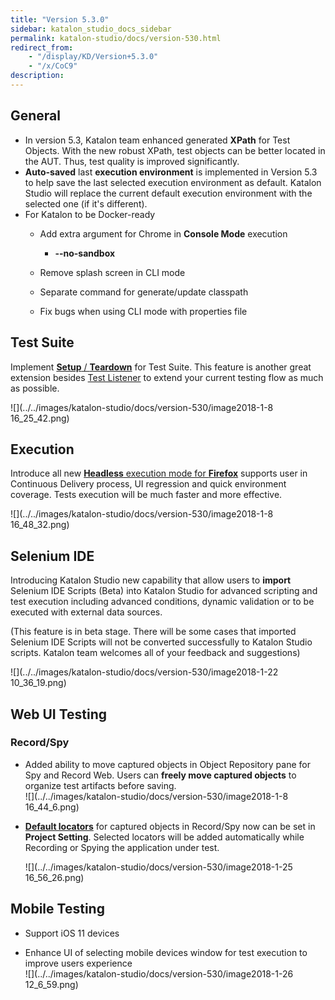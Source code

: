 ```yaml
---
title: "Version 5.3.0" 
sidebar: katalon_studio_docs_sidebar
permalink: katalon-studio/docs/version-530.html 
redirect_from:
    - "/display/KD/Version+5.3.0"
    - "/x/CoC9"
description: 
---
```

General
-------

*   In version 5.3, Katalon team enhanced generated **XPath** for Test Objects. With the new robust XPath, test objects can be better located in the AUT. Thus, test quality is improved significantly. 
*   **Auto-saved** last **execution environment** is implemented in Version 5.3 to help save the last selected execution environment as default. Katalon Studio will replace the current default execution environment with the selected one (if it's different).
*   For Katalon to be Docker-ready  
    *   Add extra argument for Chrome in **Console Mode** execution
        *   **--no-sandbox**
    *   Remove splash screen in CLI mode
        
    *   Separate command for generate/update classpath
    *   Fix bugs when using CLI mode with properties file

Test Suite
----------

Implement [**Setup** / **Teardown**](/pages/viewpage.action?pageId=12419091) for Test Suite. This feature is another great extension besides [Test Listener](/pages/viewpage.action?pageId=5126383) to extend your current testing flow as much as possible.

![](../../images/katalon-studio/docs/version-530/image2018-1-8 16_25_42.png)

Execution
---------

Introduce all new [**Headless** execution mode for **Firefox**](https://www.katalon.com/resources-center/tutorials/headless-browsers-execution/)  supports user in Continuous Delivery process, UI regression and quick environment coverage. Tests execution will be much faster and more effective.

![](../../images/katalon-studio/docs/version-530/image2018-1-8 16_48_32.png)

Selenium IDE
------------

Introducing Katalon Studio new capability that allow users to **import** Selenium IDE Scripts (Beta) into Katalon Studio for advanced scripting and test execution including advanced conditions, dynamic validation or to be executed with external data sources. 

(This feature is in beta stage. There will be some cases that imported Selenium IDE Scripts will not be converted successfully to Katalon Studio scripts. Katalon team welcomes all of your feedback and suggestions)

![](../../images/katalon-studio/docs/version-530/image2018-1-22 10_36_19.png)

Web UI Testing
--------------

### Record/Spy

*   Added ability to move captured objects in Object Repository pane for Spy and Record Web. Users can **freely move captured objects** to organize test artifacts before saving.   
    ![](../../images/katalon-studio/docs/version-530/image2018-1-8 16_44_6.png)  
      
    
*   **[Default locators](/x/MwDR)** for captured objects in Record/Spy now can be set in **Project Setting**. Selected locators will be added automatically while Recording or Spying the application under test.  
      
    ![](../../images/katalon-studio/docs/version-530/image2018-1-25 16_56_26.png)

Mobile Testing
--------------

*   Support iOS 11 devices  
      
    
*   Enhance UI of selecting mobile devices window for test execution to improve users experience  
    ![](../../images/katalon-studio/docs/version-530/image2018-1-26 12_6_59.png)